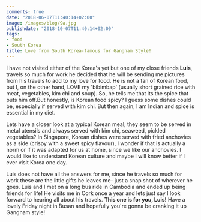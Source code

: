 ```yaml
---
comments: true
date: "2018-06-07T11:40:14+02:00"
image: /images/blog/9a.jpg
publishdate: "2018-10-07T11:40:14+02:00"
tags:
- food
- South Korea
title: Love from South Korea-famous for Gangnam Style!
---
```

I have not visited either of the Korea's yet but one of my close friends **Luis**, travels so much for work he decided that he will be sending me pictures from his travels to add to my love for food. He is not a fan of Korean food, but I, on the other hand, LOVE my 'bibimbap' (usually short grained rice with meat, vegetables, kim chi and soup). So, he tells me that its the spice that puts him off.But honestly, is Korean food spicy? I guess some dishes could be, especially if served with kim chi. But then again, I am Indian and spice is essential in my diet.

Lets have a closer look at a typical Korean meal; they seem to be served in metal utensils and always served with kim chi, seaweed, pickled vegetables? In Singapore, Korean dishes were served with fried anchovies as a side (crispy with a sweet spicy flavour), I wonder if that is actually a norm or if it was adapted for us at home, since we like our anchovies. I would like to understand Korean culture and maybe I will know better if I ever visit Korea one day. 

Luis does not have all the answers for me, since he travels so much for work these are the little gifts he leaves me- just a snap shot of wherever he goes. Luis and I met on a long bus ride in Cambodia and ended up being friends for life! He visits me in Cork once a year and lets just say I look forward to hearing all about his travels. **This one is for you, Luis!** Have a lovely Friday night in Busan and hopefully you're gonna be cranking it up Gangnam style! 